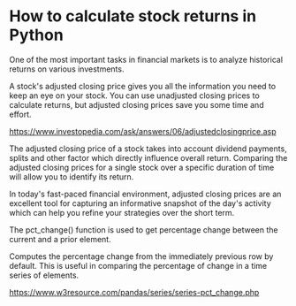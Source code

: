 # How to calculate stock returns in Python

One of the most important tasks in financial markets is to analyze historical returns on various investments.

A stock's adjusted closing price gives you all the information you need to keep an eye on your stock. You can use unadjusted closing prices to calculate returns, but adjusted closing prices save you some time and effort. 

https://www.investopedia.com/ask/answers/06/adjustedclosingprice.asp


The adjusted closing price of a stock takes into account dividend payments, splits and other factor which directly influence overall return. Comparing the adjusted closing prices for a single stock over a specific duration of time will allow you to identify its return.


In today's fast-paced financial environment, adjusted closing prices are an excellent tool for capturing an informative snapshot of the day's activity which can help you refine your strategies over the short term.



The pct_change() function is used to get percentage change between the current and a prior element.

Computes the percentage change from the immediately previous row by default. This is useful in comparing the percentage of change in a time series of elements.

https://www.w3resource.com/pandas/series/series-pct_change.php

